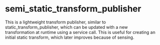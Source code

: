 semi_static_transform_publisher
===============================

This is a lightweight transform publisher, similar to static_transform_publisher, which can be updated with a new transformation at runtime using a service call.  This is useful for creating an initial static transform, which later improves because of sensing.
